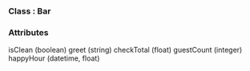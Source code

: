 ### Class : Bar


### Attributes

isClean (boolean)
greet (string)
checkTotal (float)
guestCount (integer)
happyHour (datetime, float)
